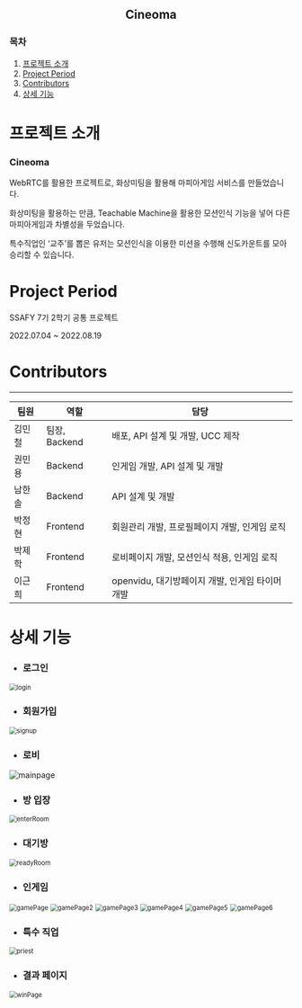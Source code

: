 ## <center>Cineoma</center>

### 목차

1. [프로젝트 소개](#프로젝트-소개)
2. [Project Period](#project-period)
3. [Contributors](#contributors)
4. [상세 기능](#상세-기능)



# 프로젝트 소개

### Cineoma

WebRTC를 활용한 프로젝트로, 화상미팅을 활용해 마피아게임 서비스를 만들었습니다. 

화상미팅을 활용하는 만큼, Teachable Machine을 활용한 모션인식 기능을 넣어 다른 마피아게임과 차별성을 두었습니다.

특수직업인 ‘교주’를 뽑은 유저는 모션인식을 이용한 미션을 수행해 신도카운트를 모아 승리할 수 있습니다.



# Project Period

SSAFY 7기 2학기 공통 프로젝트

2022.07.04 ~ 2022.08.19



# Contributors

---

| 팀원   | 역할          | 담당                                            |
| ------ | ------------- | ----------------------------------------------- |
| 김민철 | 팀장, Backend | 배포, API 설계 및 개발, UCC 제작                |
| 권민용 | Backend       | 인게임 개발, API 설계 및 개발                   |
| 남한솔 | Backend       | API 설계 및 개발                                |
| 박정현 | Frontend      | 회원관리 개발, 프로필페이지 개발, 인게임 로직   |
| 박제학 | Frontend      | 로비페이지 개발, 모션인식 적용, 인게임 로직     |
| 이근희 | Frontend      | openvidu, 대기방페이지 개발, 인게임 타이머 개발 |



# 상세 기능

- ### 로그인

<img src="README.assets/login.png" alt="login" style="zoom: 80%;" />

- ### 회원가입

<img src="README.assets/signup.png" alt="signup" style="zoom:80%;" />

- ### 로비

![mainpage](README.assets/mainpage.png)

- ### 방 입장

<img src="README.assets/enterRoom.png" alt="enterRoom" style="zoom:80%;" />

- ### 대기방

<img src="README.assets/readyRoom.png" alt="readyRoom" style="zoom:80%;" />

- ### 인게임

<img src="README.assets/gamePage.png" alt="gamePage" style="zoom:80%;" />

<img src="README.assets/gamePage2.png" alt="gamePage2" style="zoom:80%;" />

<img src="README.assets/gamePage3.png" alt="gamePage3" style="zoom:80%;" />

<img src="README.assets/gamePage4.png" alt="gamePage4" style="zoom:80%;" />

<img src="README.assets/gamePage5.png" alt="gamePage5" style="zoom:80%;" />

<img src="README.assets/gamePage6.png" alt="gamePage6" style="zoom:80%;" />

- ### 특수 직업

<img src="README.assets/priest.png" alt="priest" style="zoom:80%;" />

- ### 결과 페이지

<img src="README.assets/winPage.png" alt="winPage" style="zoom:80%;" />
